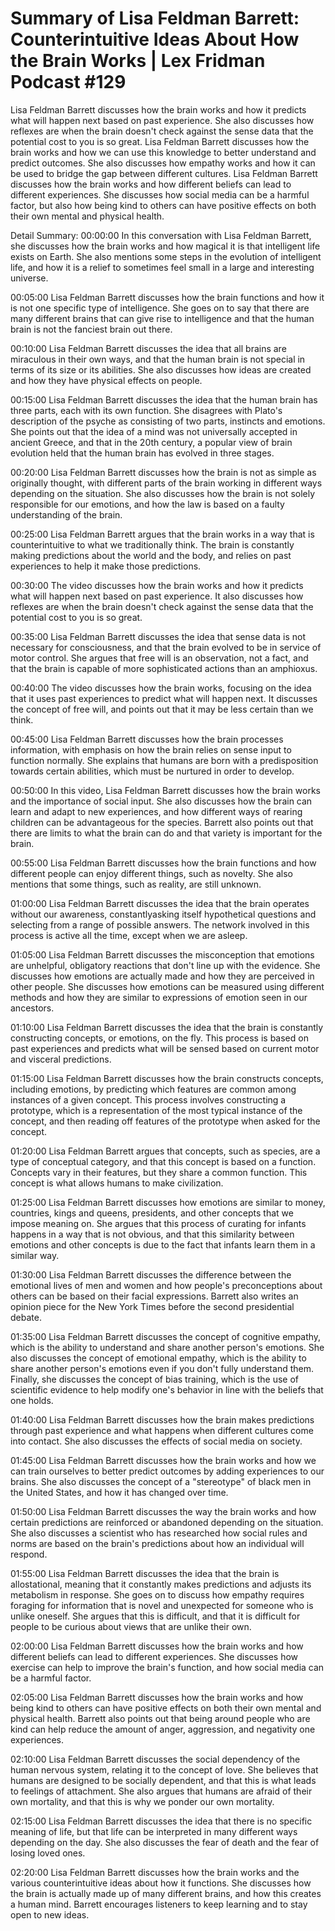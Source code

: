 # Summary of Lisa Feldman Barrett: Counterintuitive Ideas About How the Brain Works | Lex Fridman Podcast #129

Lisa Feldman Barrett discusses how the brain works and how it predicts what will happen next based on past experience. She also discusses how reflexes are when the brain doesn't check against the sense data that the potential cost to you is so great.
Lisa Feldman Barrett discusses how the brain works and how we can use this knowledge to better understand and predict outcomes. She also discusses how empathy works and how it can be used to bridge the gap between different cultures.
Lisa Feldman Barrett discusses how the brain works and how different beliefs can lead to different experiences. She discusses how social media can be a harmful factor, but also how being kind to others can have positive effects on both their own mental and physical health.

Detail Summary: 
00:00:00
In this conversation with Lisa Feldman Barrett, she discusses how the brain works and how magical it is that intelligent life exists on Earth. She also mentions some steps in the evolution of intelligent life, and how it is a relief to sometimes feel small in a large and interesting universe.

00:05:00
Lisa Feldman Barrett discusses how the brain functions and how it is not one specific type of intelligence. She goes on to say that there are many different brains that can give rise to intelligence and that the human brain is not the fanciest brain out there.

00:10:00
Lisa Feldman Barrett discusses the idea that all brains are miraculous in their own ways, and that the human brain is not special in terms of its size or its abilities. She also discusses how ideas are created and how they have physical effects on people.

00:15:00
Lisa Feldman Barrett discusses the idea that the human brain has three parts, each with its own function. She disagrees with Plato's description of the psyche as consisting of two parts, instincts and emotions. She points out that the idea of a mind was not universally accepted in ancient Greece, and that in the 20th century, a popular view of brain evolution held that the human brain has evolved in three stages.

00:20:00
Lisa Feldman Barrett discusses how the brain is not as simple as originally thought, with different parts of the brain working in different ways depending on the situation. She also discusses how the brain is not solely responsible for our emotions, and how the law is based on a faulty understanding of the brain.

00:25:00
Lisa Feldman Barrett argues that the brain works in a way that is counterintuitive to what we traditionally think. The brain is constantly making predictions about the world and the body, and relies on past experiences to help it make those predictions.

00:30:00
The video discusses how the brain works and how it predicts what will happen next based on past experience. It also discusses how reflexes are when the brain doesn't check against the sense data that the potential cost to you is so great.

00:35:00
Lisa Feldman Barrett discusses the idea that sense data is not necessary for consciousness, and that the brain evolved to be in service of motor control. She argues that free will is an observation, not a fact, and that the brain is capable of more sophisticated actions than an amphioxus.

00:40:00
The video discusses how the brain works, focusing on the idea that it uses past experiences to predict what will happen next. It discusses the concept of free will, and points out that it may be less certain than we think.

00:45:00
Lisa Feldman Barrett discusses how the brain processes information, with emphasis on how the brain relies on sense input to function normally. She explains that humans are born with a predisposition towards certain abilities, which must be nurtured in order to develop.

00:50:00
In this video, Lisa Feldman Barrett discusses how the brain works and the importance of social input. She also discusses how the brain can learn and adapt to new experiences, and how different ways of rearing children can be advantageous for the species. Barrett also points out that there are limits to what the brain can do and that variety is important for the brain.

00:55:00
Lisa Feldman Barrett discusses how the brain functions and how different people can enjoy different things, such as novelty. She also mentions that some things, such as reality, are still unknown.

01:00:00
Lisa Feldman Barrett discusses the idea that the brain operates without our awareness, constantlyasking itself hypothetical questions and selecting from a range of possible answers. The network involved in this process is active all the time, except when we are asleep.

01:05:00
Lisa Feldman Barrett discusses the misconception that emotions are unhelpful, obligatory reactions that don't line up with the evidence. She discusses how emotions are actually made and how they are perceived in other people. She discusses how emotions can be measured using different methods and how they are similar to expressions of emotion seen in our ancestors.

01:10:00
Lisa Feldman Barrett discusses the idea that the brain is constantly constructing concepts, or emotions, on the fly. This process is based on past experiences and predicts what will be sensed based on current motor and visceral predictions.

01:15:00
Lisa Feldman Barrett discusses how the brain constructs concepts, including emotions, by predicting which features are common among instances of a given concept. This process involves constructing a prototype, which is a representation of the most typical instance of the concept, and then reading off features of the prototype when asked for the concept.

01:20:00
Lisa Feldman Barrett argues that concepts, such as species, are a type of conceptual category, and that this concept is based on a function. Concepts vary in their features, but they share a common function. This concept is what allows humans to make civilization.

01:25:00
Lisa Feldman Barrett discusses how emotions are similar to money, countries, kings and queens, presidents, and other concepts that we impose meaning on. She argues that this process of curating for infants happens in a way that is not obvious, and that this similarity between emotions and other concepts is due to the fact that infants learn them in a similar way.

01:30:00
Lisa Feldman Barrett discusses the difference between the emotional lives of men and women and how people's preconceptions about others can be based on their facial expressions. Barrett also writes an opinion piece for the New York Times before the second presidential debate.

01:35:00
Lisa Feldman Barrett discusses the concept of cognitive empathy, which is the ability to understand and share another person's emotions. She also discusses the concept of emotional empathy, which is the ability to share another person's emotions even if you don't fully understand them. Finally, she discusses the concept of bias training, which is the use of scientific evidence to help modify one's behavior in line with the beliefs that one holds.

01:40:00
Lisa Feldman Barrett discusses how the brain makes predictions through past experience and what happens when different cultures come into contact. She also discusses the effects of social media on society.

01:45:00
Lisa Feldman Barrett discusses how the brain works and how we can train ourselves to better predict outcomes by adding experiences to our brains. She also discusses the concept of a "stereotype" of black men in the United States, and how it has changed over time.

01:50:00
Lisa Feldman Barrett discusses the way the brain works and how certain predictions are reinforced or abandoned depending on the situation. She also discusses a scientist who has researched how social rules and norms are based on the brain's predictions about how an individual will respond.

01:55:00
Lisa Feldman Barrett discusses the idea that the brain is allostational, meaning that it constantly makes predictions and adjusts its metabolism in response. She goes on to discuss how empathy requires foraging for information that is novel and unexpected for someone who is unlike oneself. She argues that this is difficult, and that it is difficult for people to be curious about views that are unlike their own.

02:00:00
Lisa Feldman Barrett discusses how the brain works and how different beliefs can lead to different experiences. She discusses how exercise can help to improve the brain's function, and how social media can be a harmful factor.

02:05:00
Lisa Feldman Barrett discusses how the brain works and how being kind to others can have positive effects on both their own mental and physical health. Barrett also points out that being around people who are kind can help reduce the amount of anger, aggression, and negativity one experiences.

02:10:00
Lisa Feldman Barrett discusses the social dependency of the human nervous system, relating it to the concept of love. She believes that humans are designed to be socially dependent, and that this is what leads to feelings of attachment. She also argues that humans are afraid of their own mortality, and that this is why we ponder our own mortality.

02:15:00
Lisa Feldman Barrett discusses the idea that there is no specific meaning of life, but that life can be interpreted in many different ways depending on the day. She also discusses the fear of death and the fear of losing loved ones.

02:20:00
Lisa Feldman Barrett discusses how the brain works and the various counterintuitive ideas about how it functions. She discusses how the brain is actually made up of many different brains, and how this creates a human mind. Barrett encourages listeners to keep learning and to stay open to new ideas.

